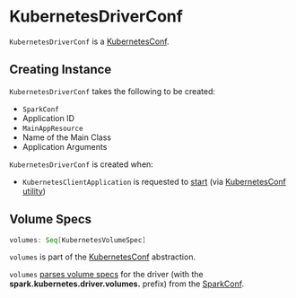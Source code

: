 # KubernetesDriverConf

`KubernetesDriverConf` is a [KubernetesConf](KubernetesConf.md).

## Creating Instance

`KubernetesDriverConf` takes the following to be created:

* <span id="sparkConf"> `SparkConf`
* <span id="appId"> Application ID
* <span id="mainAppResource"> `MainAppResource`
* <span id="mainClass"> Name of the Main Class
* <span id="appArgs"> Application Arguments

`KubernetesDriverConf` is created when:

* `KubernetesClientApplication` is requested to [start](KubernetesClientApplication.md#start) (via [KubernetesConf utility](KubernetesConf.md#createDriverConf))

## <span id="volumes"> Volume Specs

```scala
volumes: Seq[KubernetesVolumeSpec]
```

`volumes` is part of the [KubernetesConf](KubernetesConf.md#volumes) abstraction.

`volumes` [parses volume specs](KubernetesVolumeUtils.md#parseVolumesWithPrefix) for the driver (with the **spark.kubernetes.driver.volumes.** prefix) from the [SparkConf](#sparkConf).
